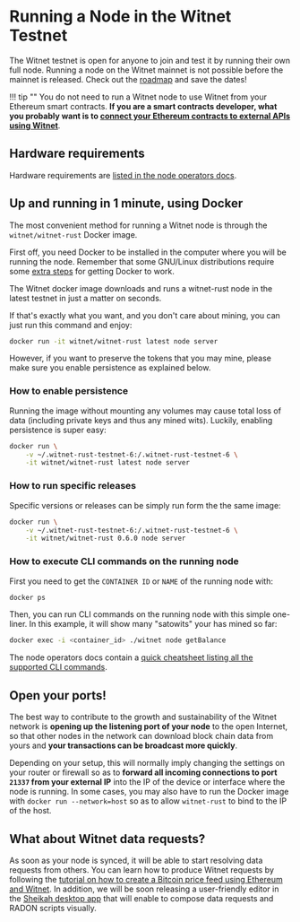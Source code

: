# Running a Node in the Witnet Testnet

The Witnet testnet is open for anyone to join and test it by running
their own full node. Running a node on the Witnet mainnet is not
possible before the mainnet is released. Check out the [roadmap] and
save the dates!

!!! tip ""
    You do not need to run a Witnet node to use Witnet from your
    Ethereum smart contracts. __If you are a smart contracts developer,
    what you probably want is to
    [connect your Ethereum contracts to external APIs using Witnet][ethereum]__.
    
## Hardware requirements

Hardware requirements are [listed in the node operators docs][hardware-requirements].

## Up and running in 1 minute, using Docker

The most convenient method for running a Witnet node is through the
`witnet/witnet-rust` Docker image.

First off, you need Docker to be installed in the computer where you will
be running the node. Remember that some GNU/Linux distributions require some
[extra steps][docker-extra-steps] for getting Docker to work.   

The Witnet docker image downloads and runs a witnet-rust node in the latest
testnet in just a matter on seconds.

If that's exactly what you want, and you don't care about mining, you can
just run this command and enjoy:

```bash
docker run -it witnet/witnet-rust latest node server
```

However, if you want to preserve the tokens that you may mine, please make
sure you enable persistence as explained below.

### How to enable persistence

Running the image without mounting any volumes may cause total loss of data
(including private keys and thus any mined wits). Luckily, enabling
persistence is super easy:

```bash
docker run \
    -v ~/.witnet-rust-testnet-6:/.witnet-rust-testnet-6 \
    -it witnet/witnet-rust latest node server
```

### How to run specific releases
Specific versions or releases can be simply run form the the same image:

```bash
docker run \
    -v ~/.witnet-rust-testnet-6:/.witnet-rust-testnet-6 \
    -it witnet/witnet-rust 0.6.0 node server
```

### How to execute CLI commands on the running node

First you need to get the `CONTAINER ID` or `NAME` of the running node
with:

```bash
docker ps
```

Then, you can run CLI commands on the running node with this simple
one-liner. In this example, it will show many "satowits" your has mined
so far:

```bash
docker exec -i <container_id> ./witnet node getBalance
```

The node operators docs contain a [quick cheatsheet listing all the
supported CLI commands][CLI].


## Open your ports!

The best way to contribute to the growth and sustainability of the
Witnet network is **opening up the listening port of your node** to the
open Internet, so that other nodes in the network can download block
chain data from yours and **your transactions can be broadcast more
quickly**.

Depending on your setup, this will normally imply changing the settings
on your router or firewall so as to **forward all incoming connections
to port `21337` from your external IP** into the IP of the device or
interface where the node is running. In some cases, you may also have to
run the Docker image with `docker run --network=host` so as to allow
`witnet-rust` to bind to the IP of the host.

## What about Witnet data requests?

As soon as your node is synced, it will be able to start resolving data
requests from others. You can learn how to produce Witnet requests by
following the [tutorial on how to create a Bitcoin price feed using
Ethereum and Witnet][tutorial]. In addition, we will be soon releasing a
user-friendly editor in the [Sheikah desktop app][Sheikah] that will
enable to compose data requests and RADON scripts visually.

[ethereum]: /try/use-from-ethereum
[roadmap]: /community/roadmap
[CLI]: /node-operators/cli
[tutorial]: /tutorials/bitcoin-price-feed/introduction
[Sheikah]: https://github.com/aesedepece/sheikah
[hardware-requirements]: /node-operators/hardware-requirements
[docker-extra-steps]: https://docs.docker.com/install/linux/linux-postinstall/
